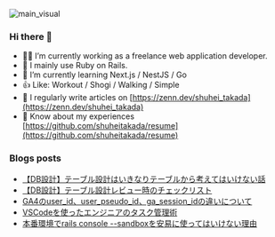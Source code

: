 ![main_visual](https://github.com/shuheitakada/shuheitakada/assets/50521935/42899799-91da-4c46-b47a-7939052e79e6)

### Hi there 👋

- 👨‍💻 I’m currently working as a freelance web application developer.
- 🍓 I mainly use Ruby on Rails.
- 🌱 I’m currently learning Next.js / NestJS / Go
- 👍 Like: Workout / Shogi / Walking / Simple
- 📝 I regularly write articles on [https://zenn.dev/shuhei_takada](https://zenn.dev/shuhei_takada)
- 📄 Know about my experiences [https://github.com/shuheitakada/resume](https://github.com/shuheitakada/resume)

### Blogs posts
<!-- BLOG-POST-LIST:START -->
- [【DB設計】テーブル設計はいきなりテーブルから考えてはいけない話](https://zenn.dev/shuhei_takada/articles/ca1e694e3276a2)
- [【DB設計】テーブル設計レビュー時のチェックリスト](https://zenn.dev/shuhei_takada/articles/ab8bc796fbb305)
- [GA4のuser_id、user_pseudo_id、ga_session_idの違いについて](https://zenn.dev/shuhei_takada/articles/b30d5176aef01e)
- [VSCodeを使ったエンジニアのタスク管理術](https://zenn.dev/shuhei_takada/articles/7243bae7b1f9d3)
- [本番環境でrails console --sandboxを安易に使ってはいけない理由](https://zenn.dev/shuhei_takada/articles/18ba8524049a04)
<!-- BLOG-POST-LIST:END -->
